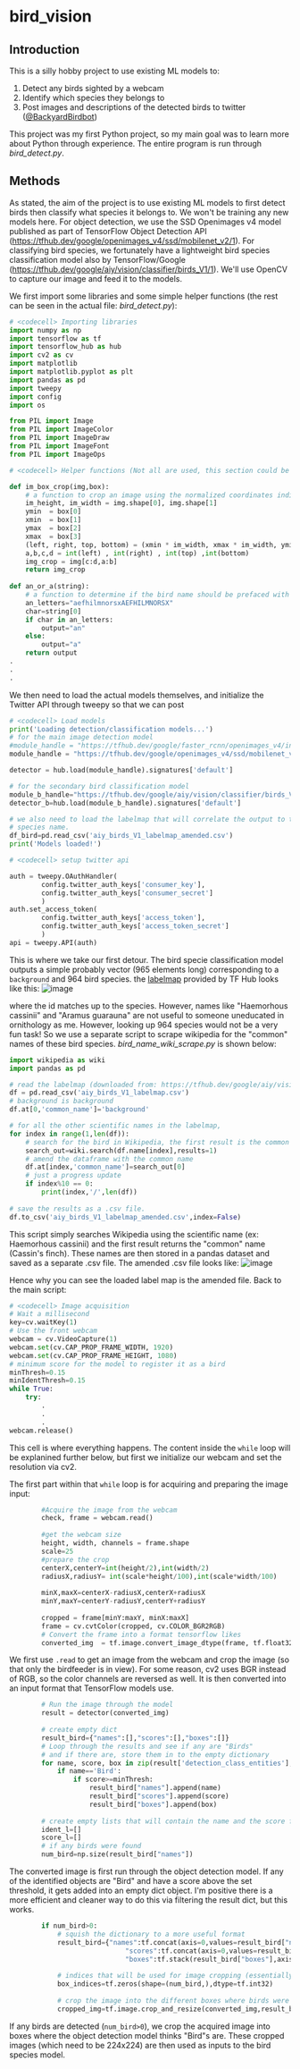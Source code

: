 # bird_vision
## Introduction
This is a silly hobby project to use existing ML models to:
  1. Detect any birds sighted by a webcam
  2. Identify which species they belongs to
  3. Post images and descriptions of the detected birds to twitter ([@BackyardBirdbot](https://twitter.com/BackyardBirdbot))

This project was my first Python project, so my main goal was to learn more about Python through experience. The entire program is run through *bird_detect.py*.

## Methods
As stated, the aim of the project is to use existing ML models to first detect birds then classify what species it belongs to. We won't be training any new models here. For object detection, we use the SSD Openimages v4 model published as part of TensorFlow Object Detection API (https://tfhub.dev/google/openimages_v4/ssd/mobilenet_v2/1). For classifying bird species, we fortunately have a lightweight bird species classification model also by TensorFlow/Google (https://tfhub.dev/google/aiy/vision/classifier/birds_V1/1). We'll use OpenCV to capture our image and feed it to the models. 

We first import some libraries and some simple helper functions (the rest can be seen in the actual file: *bird_detect.py*):

```python
# <codecell> Importing libraries
import numpy as np
import tensorflow as tf
import tensorflow_hub as hub
import cv2 as cv
import matplotlib
import matplotlib.pyplot as plt
import pandas as pd
import tweepy
import config
import os

from PIL import Image
from PIL import ImageColor
from PIL import ImageDraw
from PIL import ImageFont
from PIL import ImageOps

# <codecell> Helper functions (Not all are used, this section could be cleaned up)

def im_box_crop(img,box):
    # a function to crop an image using the normalized coordinates indicated by box output from the object detection model.
    im_height, im_width = img.shape[0], img.shape[1]
    ymin  = box[0]
    xmin  = box[1]
    ymax  = box[2]
    xmax  = box[3]
    (left, right, top, bottom) = (xmin * im_width, xmax * im_width, ymin * im_height, ymax * im_height)
    a,b,c,d = int(left) , int(right) , int(top) ,int(bottom)
    img_crop = img[c:d,a:b]
    return img_crop
    
def an_or_a(string):
    # a function to determine if the bird name should be prefaced with "a" or "an". Inspired by MIT course 6.0001 material (https://ocw.mit.edu/courses/electrical-engineering-and-computer-science/6-0001-introduction-to-computer-science-and-programming-in-python-fall-2016/)
    an_letters="aefhilmnorsxAEFHILMNORSX"
    char=string[0]
    if char in an_letters:
        output="an"
    else:
        output="a"
    return output
.
.
.
```

We then need to load the actual models themselves, and initialize the Twitter API through tweepy so that we can post
```python
# <codecell> Load models
print('Loading detection/classification models...')
# for the main image detection model
#module_handle = "https://tfhub.dev/google/faster_rcnn/openimages_v4/inception_resnet_v2/1"
module_handle = "https://tfhub.dev/google/openimages_v4/ssd/mobilenet_v2/1"

detector = hub.load(module_handle).signatures['default']

# for the secondary bird classification model
module_b_handle="https://tfhub.dev/google/aiy/vision/classifier/birds_V1/1"
detector_b=hub.load(module_b_handle).signatures['default']

# we also need to load the labelmap that will correlate the output to the actual
# species name.
df_bird=pd.read_csv('aiy_birds_V1_labelmap_amended.csv')
print('Models loaded!')

# <codecell> setup twitter api

auth = tweepy.OAuthHandler(
        config.twitter_auth_keys['consumer_key'],
        config.twitter_auth_keys['consumer_secret']
        )
auth.set_access_token(
        config.twitter_auth_keys['access_token'],
        config.twitter_auth_keys['access_token_secret']
        )
api = tweepy.API(auth)
```

This is where we take our first detour. The bird specie classification model outputs a simple probably vector (965 elements long) corresponding to a `background` and 964 bird species. the [labelmap](https://www.gstatic.com/aihub/tfhub/labelmaps/aiy_birds_V1_labelmap.csv) provided by TF Hub looks like this:
![image](https://user-images.githubusercontent.com/39935655/109439298-c8f23200-79fb-11eb-926b-c9262cdd1566.png)

where the id matches up to the species. However, names like "Haemorhous cassinii" and "Aramus guarauna" are not useful to someone uneducated in ornithology as me. However, looking up 964 species would not be a very fun task! So we use a separate script to scrape wikipedia for the "common" names of these bird species. *bird_name_wiki_scrape.py* is shown below:
```python
import wikipedia as wiki
import pandas as pd

# read the labelmap (downloaded from: https://tfhub.dev/google/aiy/vision/classifier/birds_V1/1)
df = pd.read_csv('aiy_birds_V1_labelmap.csv')
# background is background
df.at[0,'common_name']='background'

# for all the other scientific names in the labelmap,
for index in range(1,len(df)):
    # search for the bird in Wikipedia, the first result is the common name.
    search_out=wiki.search(df.name[index],results=1)
    # amend the dataframe with the common name
    df.at[index,'common_name']=search_out[0]
    # just a progress update
    if index%10 == 0:
        print(index,'/',len(df))
    
# save the results as a .csv file.
df.to_csv('aiy_birds_V1_labelmap_amended.csv',index=False)
```
This script simply searches Wikipedia using the scientific name (ex: Haemorhous cassinii) and the first result returns the "common" name (Cassin's finch). These names are then stored in a pandas dataset and saved as a separate .csv file. The amended .csv file looks like:
![image](https://user-images.githubusercontent.com/39935655/109440197-51be9d00-79ff-11eb-9ff8-8e635b062645.png)

Hence why you can see the loaded label map is the amended file. Back to the main script:

```python
# <codecell> Image acquisition
# Wait a millisecond
key=cv.waitKey(1)
# Use the front webcam
webcam = cv.VideoCapture(1)
webcam.set(cv.CAP_PROP_FRAME_WIDTH, 1920)
webcam.set(cv.CAP_PROP_FRAME_HEIGHT, 1080)
# minimum score for the model to register it as a bird
minThresh=0.15
minIdentThresh=0.15
while True:
    try:
        .
        .
        .
webcam.release()        
```
This cell is where everything happens. The content inside the `while` loop will be explanined further below, but first we initialize our webcam and set the resolution via cv2. 

The first part within that `while` loop is for acquiring and preparing the image input:
```python
        #Acquire the image from the webcam
        check, frame = webcam.read()
        
        #get the webcam size
        height, width, channels = frame.shape
        scale=25
        #prepare the crop
        centerX,centerY=int(height/2),int(width/2)
        radiusX,radiusY= int(scale*height/100),int(scale*width/100)
        
        minX,maxX=centerX-radiusX,centerX+radiusX
        minY,maxY=centerY-radiusY,centerY+radiusY
        
        cropped = frame[minY:maxY, minX:maxX]
        frame = cv.cvtColor(cropped, cv.COLOR_BGR2RGB)
        # Convert the frame into a format tensorflow likes
        converted_img  = tf.image.convert_image_dtype(frame, tf.float32)[tf.newaxis, ...]
```
We first use `.read` to get an image from the webcam and crop the image (so that only the birdfeeder is in view). For some reason, cv2 uses BGR instead of RGB, so the color channels are reversed as well. It is then converted into an input format that TensorFlow models use.

```python
        # Run the image through the model
        result = detector(converted_img)
        
        # create empty dict 
        result_bird={"names":[],"scores":[],"boxes":[]}
        # Loop through the results and see if any are "Birds" 
        # and if there are, store them in to the empty dictionary
        for name, score, box in zip(result['detection_class_entities'], result['detection_scores'], result['detection_boxes']):
            if name=='Bird':
                if score>=minThresh:
                    result_bird["names"].append(name)
                    result_bird["scores"].append(score)
                    result_bird["boxes"].append(box)
        
        # create empty lists that will contain the name and the score for bird species identification
        ident_l=[]
        score_l=[]
        # if any birds were found
        num_bird=np.size(result_bird["names"])
```
The converted image is first run through the object detection model. If any of the identified objects are "Bird" and have a score above the set threshold, it gets added into an empty dict object. I'm positive there is a more efficient and cleaner way to do this via filtering the result dict, but this works.

```python
        if num_bird>0:
            # squish the dictionary to a more useful format
            result_bird={"names":tf.concat(axis=0,values=result_bird["names"]),\
                             "scores":tf.concat(axis=0,values=result_bird["scores"]),\
                             "boxes":tf.stack(result_bird["boxes"],axis=0.5)}    
            
            # indices that will be used for image cropping (essentially an array of zeros)    
            box_indices=tf.zeros(shape=(num_bird,),dtype=tf.int32)   
            
            # crop the image into the different boxes where birds were detected
            cropped_img=tf.image.crop_and_resize(converted_img,result_bird["boxes"],box_indices,[224,224])
```

If any birds are detected (`num_bird>0`), we crop the acquired image into boxes where the object detection model thinks "Bird"s are. These cropped images (which need to be 224x224) are then used as inputs to the bird species model.

